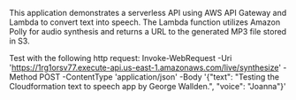 This application demonstrates a serverless API using AWS API Gateway and Lambda to convert text into speech. The Lambda function utilizes Amazon Polly for audio synthesis and returns a URL to the generated MP3 file stored in S3.

Test with the following http request: Invoke-WebRequest -Uri 'https://1rg1orsv77.execute-api.us-east-1.amazonaws.com/live/synthesize' -Method POST -ContentType 'application/json' -Body '{"text": "Testing the Cloudformation text to speech app by George Wallden.", "voice": "Joanna"}'
